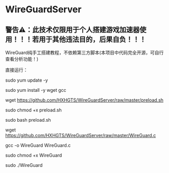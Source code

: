 # WireGuardServer

## 警告⚠：此技术仅限用于个人搭建游戏加速器使用！！！若用于其他违法目的，后果自负！！！

WireGuard纯手工搭建教程，不依赖第三方脚本(本项目中代码完全开源，可自行查看分析功能！)

直接运行：

sudo yum update -y

sudo yum install -y wget gcc

wget https://github.com/HXHGTS/WireGuardServer/raw/master/preload.sh

sudo chmod +x preload.sh

sudo bash preload.sh

wget https://github.com/HXHGTS/WireGuardServer/raw/master/WireGuard.c

gcc -o WireGuard WireGuard.c

sudo chmod +x WireGuard

sudo ./WireGuard
